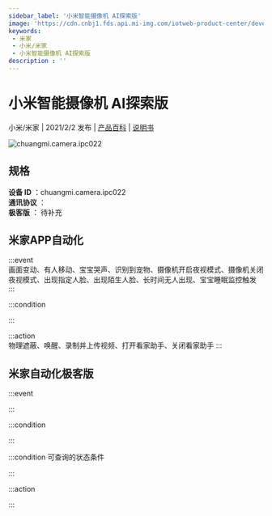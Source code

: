 ```yaml
---
sidebar_label: '小米智能摄像机 AI探索版'
image: 'https://cdn.cnbj1.fds.api.mi-img.com/iotweb-product-center/developer_1603360399430Tz3M3o9R.png?GalaxyAccessKeyId=AKVGLQWBOVIRQ3XLEW&Expires=9223372036854775807&Signature=fUfCCXdKpBQalccMvoW9UNaTCHQ='
keywords: 
 - 米家
 - 小米/米家
 - 小米智能摄像机 AI探索版
description : ''
---
```

# 小米智能摄像机 AI探索版

小米/米家 | 2021/2/2 发布 | [产品百科](https://home.mi.com/webapp/content/baike/product/index.html?model=chuangmi.camera.ipc022/) | [说明书](https://home.mi.com/views/introduction.html?model=chuangmi.camera.ipc022&region=cn)

![chuangmi.camera.ipc022](https://cdn.cnbj1.fds.api.mi-img.com/iotweb-product-center/developer_1603360399430Tz3M3o9R.png?GalaxyAccessKeyId=AKVGLQWBOVIRQ3XLEW&Expires=9223372036854775807&Signature=fUfCCXdKpBQalccMvoW9UNaTCHQ=)

## 规格  
> 
**设备 ID** ：chuangmi.camera.ipc022  
**通讯协议** ：  
**极客版**  ： 待补充 


## 米家APP自动化  

:::event  
画面变动、有人移动、宝宝哭声、识别到宠物、摄像机开启夜视模式、摄像机关闭夜视模式、出现指定人脸、出现陌生人脸、长时间无人出现、宝宝睡眠监控触发
:::

:::condition  

:::

:::action   
物理遮蔽、唤醒、录制并上传视频、打开看家助手、关闭看家助手
:::

## 米家自动化极客版  

:::event  

:::

:::condition  

:::

:::condition 可查询的状态条件  

:::

:::action  

:::

        
